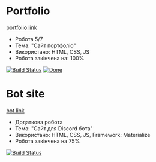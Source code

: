# Portfolio
<a href="https://tflashgamer.github.io/" target="_blank">portfolio link</a>


- Робота 5/7
- Тема: "Сайт портфоліо"
- Використано: HTML, CSS, JS
- Робота закінчена на: 100%

[![Build Status](http://img.shields.io/travis/badges/badgerbadgerbadger.svg?style=flat-square)](https://travis-ci.org/badges/badgerbadgerbadger)
[![Done](http://img.shields.io/coveralls/badges/badgerbadgerbadger.svg?style=flat-square)](https://coveralls.io/r/badges/badgerbadgerbadger)


# Bot site
<a href="https://tflashgamer.github.io/oni.html" target="_blank">bot link</a>


- Додаткова робота
- Тема: "Сайт для Discord бота"
- Використано: HTML, CSS, JS, Framework: Materialize
- Робота закінчена на 75%

[![Build Status](http://img.shields.io/travis/badges/badgerbadgerbadger.svg?style=flat-square)](https://travis-ci.org/badges/badgerbadgerbadger)


